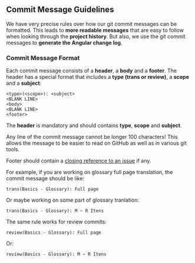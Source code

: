 ## Commit Message Guidelines

We have very precise rules over how our git commit messages can be formatted.  This leads to **more
readable messages** that are easy to follow when looking through the **project history**.  But also,
we use the git commit messages to **generate the Angular change log**.

### Commit Message Format
Each commit message consists of a **header**, a **body** and a **footer**.  The header has a special
format that includes a **type (trans or review)**, a **scope** and a **subject**:

```
<type>(<scope>): <subject>
<BLANK LINE>
<body>
<BLANK LINE>
<footer>
```

The **header** is mandatory and should contains **type**, **scope** and **subject**.

Any line of the commit message cannot be longer 100 characters! This allows the message to be easier
to read on GitHub as well as in various git tools.

Footer should contain a [closing reference to an issue](https://help.github.com/articles/closing-issues-via-commit-messages/) if any.

For example, if you are working on glossary full page translation, the commit message should be like: 

```
trans(Basics - Glossary): Full page
```

Or maybe working on some part of glossary tranlation:

```
trans(Basics - Glossary): M ~ R Itens
```

The same rule works for review commits:

```
review(Basics - Glossary): Full page
```

Or: 


```
review(Basics - Glossary): M ~ R Itens
```